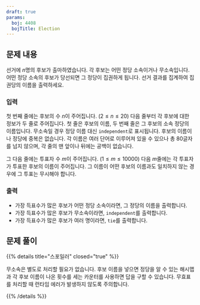 ```yaml
---
draft: true
params:
  boj: 4408
  bojTitle: Election
---
```


## 문제 내용

선거에 $n$명의 후보가 출마하였습니다. 각 후보는 어떤 정당 소속이거나 무소속입니다. 어떤 정당 소속의 후보가 당선되면 그 정당이 집권하게 됩니다. 선거 결과를 집계하여 집권당의 이름을 출력하세요.

### 입력

첫 번째 줄에는 후보의 수 $n$이 주어집니다. ($2 \le n \le 20$) 다음 줄부터 각 후보에 대한 정보가 두 줄로 주어집니다. 첫 줄은 후보의 이름, 두 번째 줄은 그 후보의 소속 정당의 이름입니다.
무소속일 경우 정당 이름 대신 `independent`로 표시됩니다. 후보의 이름이나 정당에 중복은 없습니다. 각 이름은 여러 단어로 이루어져 있을 수 있으나 총 80글자를 넘지 않으며, 각 줄의 맨 앞이나 뒤에는 공백이 없습니다.

그 다음 줄에는 투표자 수 $m$이 주어집니다. ($1 \le m \le 10000$) 다음 $m$줄에는 각 투표자가 투표한 후보의 이름이 주어집니다. 그 이름이 어떤 후보의 이름과도 일치하지 않는 경우에 그 투표는 무시해야 합니다.

### 출력

* 가장 득표수가 많은 후보가 어떤 정당 소속이라면, 그 정당의 이름을 출력합니다.
* 가장 득표수가 많은 후보가 무소속이라면, `independent`를 출력합니다.
* 가장 득표수가 많은 후보가 여러 명이라면, `tie`를 출력합니다.

## 문제 풀이

{{% details title="스포일러" closed="true" %}}

무소속은 별도로 처리할 필요가 없습니다. 후보 이름을 넣으면 정당을 알 수 있는 해시맵과 각 후보 이름이 나온 횟수를 세는 카운터를 사용하면 답을 구할 수 있습니다. 무효표를 처리할 때 런타임 에러가 발생하지 않도록 주의합니다.

{{% /details %}}
